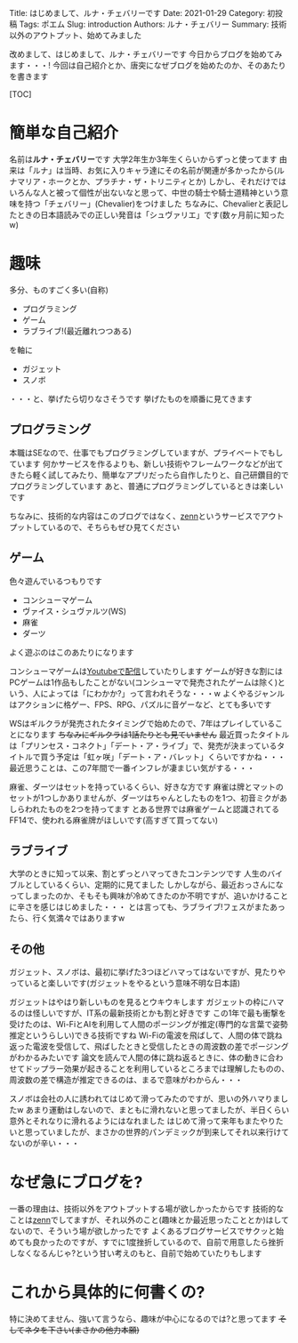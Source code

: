 Title: はじめまして、ルナ・チェバリーです
Date: 2021-01-29
Category: 初投稿
Tags: ポエム
Slug: introduction
Authors: ルナ・チェバリー
Summary: 技術以外のアウトプット、始めてみました

改めまして、はじめまして、ルナ・チェバリーです
今日からブログを始めてみます・・・!
今回は自己紹介とか、唐突になぜブログを始めたのか、そのあたりを書きます

[TOC]
# 簡単な自己紹介

名前は**ルナ・チェバリー**です
大学2年生か3年生くらいからずっと使ってます
由来は「ルナ」は当時、お気に入りキャラ達にその名前が関連が多かったから(ルナマリア・ホークとか、プラチナ・ザ・トリニティとか)
しかし、それだけではいろんな人と被って個性が出ないなと思って、中世の騎士や騎士道精神という意味を持つ「チェバリー」(Chevalier)をつけました
ちなみに、Chevalierと表記したときの日本語読みでの正しい発音は「シュヴァリエ」です(数ヶ月前に知ったw)

# 趣味

多分、ものすごく多い(自称)

* プログラミング
* ゲーム
* ラブライブ!(最近離れつつある)

を軸に

* ガジェット
* スノボ

・・・と、挙げたら切りなさそうです
挙げたものを順番に見てきます

## プログラミング

本職はSEなので、仕事でもプログラミングしていますが、プライベートでもしています
何かサービスを作るよりも、新しい技術やフレームワークなどが出てきたら軽く試してみたり、簡単なアプリだったら自作したりと、自己研鑽目的でプログラミングしています
あと、普通にプログラミングしているときは楽しいです

ちなみに、技術的な内容はこのブログではなく、[zenn](https://zenn.dev/luna_chevalier)というサービスでアウトプットしているので、そちらもぜひ見てください

## ゲーム

色々遊んでいるつもりです

* コンシューマゲーム
* ヴァイス・シュヴァルツ(WS)
* 麻雀
* ダーツ

よく遊ぶのはこのあたりになります

コンシューマゲームは[Youtubeで配信](https://www.youtube.com/channel/UC5Ptllp2bi1U7KMRLeVwjmw)していたりします
ゲームが好きな割にはPCゲームは1作品もしたことがない(コンシューマで発売されたゲームは除く)という、人によっては「にわかか?」って言われそうな・・・w
よくやるジャンルはアクションに格ゲー、FPS、RPG、パズルに音ゲーなど、とても多いです

WSはギルクラが発売されたタイミングで始めたので、7年はプレイしていることになります
~~ちなみにギルクラは1話たりとも見ていません~~
最近買ったタイトルは「プリンセス・コネクト」「デート・ア・ライブ」で、発売が決まっているタイトルで買う予定は「虹ヶ咲」「デート・ア・バレット」くらいですかね・・・
最近思うことは、この7年間で一番インフレが凄まじい気がする・・・

麻雀、ダーツはセットを持っているくらい、好きな方です
麻雀は牌とマットのセットが1つしかありませんが、ダーツはちゃんとしたものを1つ、初音ミクがあしらわれたものを2つを持ってます
とある世界では麻雀ゲームと認識されてるFF14で、使われる麻雀牌がほしいです(高すぎて買ってない)

## ラブライブ

大学のときに知って以来、割とずっとハマってきたコンテンツです
人生のバイブルとしているくらい、定期的に見てました
しかしながら、最近おっさんになってしまったのか、そもそも興味が冷めてきたのか不明ですが、追いかけることに辛さを感じはじめました・・・
とは言っても、ラブライブ!フェスがまたあったら、行く気満々ではありますw

## その他

ガジェット、スノボは、最初に挙げた3つほどハマってはないですが、見たりやっていると楽しいです(ガジェットをやるという意味不明な日本語)

ガジェットはやはり新しいものを見るとウキウキします
ガジェットの枠にハマるのは怪しいですが、IT系の最新技術とかも割と好きです
この1年で最も衝撃を受けたのは、Wi-FiとAIを利用して人間のポージングが推定(専門的な言葉で姿勢推定というらしい)できる技術ですね
Wi-Fiの電波を飛ばして、人間の体で跳ね返った電波を受信して、飛ばしたときと受信したときの周波数の差でポージングがわかるみたいです
論文を読んで人間の体に跳ね返るときに、体の動きに合わせてドップラー効果が起きることを利用しているところまでは理解したものの、周波数の差で構造が推定できるのは、まるで意味がわからん・・・

スノボは会社の人に誘われてはじめて滑ってみたのですが、思いの外ハマりましたw
あまり運動はしないので、まともに滑れないと思ってましたが、半日くらい意外とそれなりに滑れるようにはなれました
はじめて滑って来年もまたやりたいと思っていましたが、まさかの世界的パンデミックが到来してそれ以来行けてないのが辛い・・・

# なぜ急にブログを?

一番の理由は、技術以外をアウトプットする場が欲しかったからです
技術的なことは[zenn](https://zenn.dev/luna_chevalier)でしてますが、それ以外のこと(趣味とか最近思ったこととか)はしてないので、そういう場が欲しかったです
よくあるブログサービスでサクッと始めても良かったのですが、すでに1度挫折しているので、自前で用意したら挫折しなくなるんじゃ?という甘い考えのもと、自前で始めていたりもします

# これから具体的に何書くの?

特に決めてません、強いて言うなら、趣味が中心になるのでは?と思ってます
~~そしてネタを下さい(まさかの他力本願)~~
